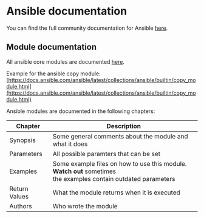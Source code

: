 # Ansible documentation

You can find the full community documentation for Ansible [here](https://docs.ansible.com/ansible/latest/index.html).

## Module documentation
All ansible core modules are documented [here](https://docs.ansible.com/ansible/2.9/modules/list_of_all_modules.html).

Example for the ansible copy module:
[https://docs.ansible.com/ansible/latest/collections/ansible/builtin/copy_module.html](https://docs.ansible.com/ansible/latest/collections/ansible/builtin/copy_module.html)


Ansible modules are documented in the following chapters:

| Chapter   |      Description      |
|----------|-------------|
| Synopsis |  Some general comments about the module and what it does |
| Parameters |    All possible paramters that can be set   |
| Examples | Some example files on how to use this module. **Watch out** sometimes <br> the examples contain outdated parameters |
| Return Values | What the module returns when it is executed |
| Authors | Who wrote the module |


